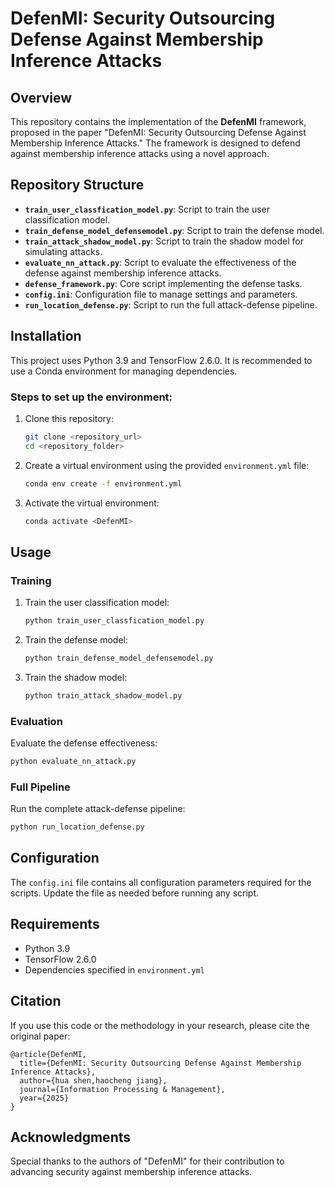 # DefenMI: Security Outsourcing Defense Against Membership Inference Attacks

## Overview
This repository contains the implementation of the **DefenMI** framework, proposed in the paper "DefenMI: Security Outsourcing Defense Against Membership Inference Attacks." The framework is designed to defend against membership inference attacks using a novel approach.

## Repository Structure
- **`train_user_classfication_model.py`**: Script to train the user classification model.
- **`train_defense_model_defensemodel.py`**: Script to train the defense model.
- **`train_attack_shadow_model.py`**: Script to train the shadow model for simulating attacks.
- **`evaluate_nn_attack.py`**: Script to evaluate the effectiveness of the defense against membership inference attacks.
- **`defense_framework.py`**: Core script implementing the defense tasks.
- **`config.ini`**: Configuration file to manage settings and parameters.
- **`run_location_defense.py`**: Script to run the full attack-defense pipeline.

## Installation
This project uses Python 3.9 and TensorFlow 2.6.0. It is recommended to use a Conda environment for managing dependencies.

### Steps to set up the environment:
1. Clone this repository:
   ```bash
   git clone <repository_url>
   cd <repository_folder>
   ```
2. Create a virtual environment using the provided `environment.yml` file:
   ```bash
   conda env create -f environment.yml
   ```
3. Activate the virtual environment:
   ```bash
   conda activate <DefenMI>
   ```

## Usage

### Training
1. Train the user classification model:
   ```bash
   python train_user_classfication_model.py
   ```
2. Train the defense model:
   ```bash
   python train_defense_model_defensemodel.py
   ```
3. Train the shadow model:
   ```bash
   python train_attack_shadow_model.py
   ```

### Evaluation
Evaluate the defense effectiveness:
```bash
python evaluate_nn_attack.py
```

### Full Pipeline
Run the complete attack-defense pipeline:
```bash
python run_location_defense.py
```

## Configuration
The `config.ini` file contains all configuration parameters required for the scripts. Update the file as needed before running any script.

## Requirements
- Python 3.9
- TensorFlow 2.6.0
- Dependencies specified in `environment.yml`

## Citation
If you use this code or the methodology in your research, please cite the original paper:

```
@article{DefenMI,
  title={DefenMI: Security Outsourcing Defense Against Membership Inference Attacks},
  author={hua shen,haocheng jiang},
  journal={Information Processing & Management},
  year={2025}
}
```

## Acknowledgments
Special thanks to the authors of "DefenMI" for their contribution to advancing security against membership inference attacks.


